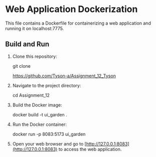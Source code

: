 # Web Application Dockerization

This file contains a Dockerfile for containerizing a web application and running it on localhost:7775.

## Build and Run

1. Clone this repository:

    git clone 

    https://github.com/Tyson-a/Assignment_12_Tyson
  

2. Navigate to the project directory:

    cd Assignment_12


3. Build the Docker image:

    
    docker build -t ui_garden .
    

4. Run the Docker container:

    
    docker run -p 8083:5173 ui_garden 


5. Open your web browser and go to [http://127.0.0.1:8083](http://127.0.0.1:8083) to access the web application.

 
